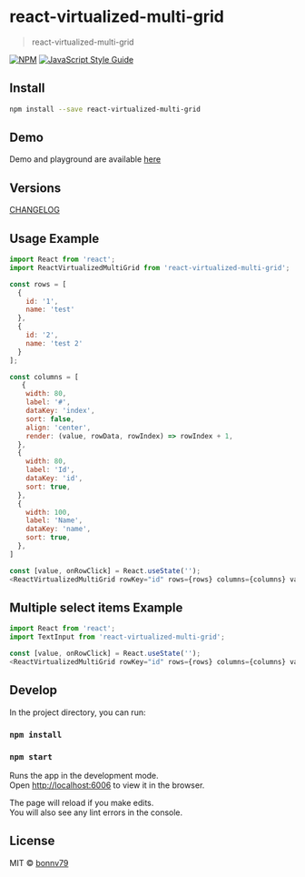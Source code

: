 # react-virtualized-multi-grid

> react-virtualized-multi-grid

[![NPM](https://img.shields.io/npm/v/react-virtualized-multi-grid.svg)](https://www.npmjs.com/package/react-virtualized-multi-grid) [![JavaScript Style Guide](https://img.shields.io/badge/code_style-standard-brightgreen.svg)](https://standardjs.com)

## Install

```bash
npm install --save react-virtualized-multi-grid
```

## Demo
Demo and playground are available [here](https://bonnv79.github.io/react-virtualized-multi-grid/)

## Versions
[CHANGELOG](CHANGELOG.md)

## Usage Example
```JavaScript
import React from 'react';
import ReactVirtualizedMultiGrid from 'react-virtualized-multi-grid';

const rows = [
  {
    id: '1',
    name: 'test'
  },
  {
    id: '2',
    name: 'test 2'
  }
];

const columns = [
   {
    width: 80,
    label: '#',
    dataKey: 'index',
    sort: false,
    align: 'center',
    render: (value, rowData, rowIndex) => rowIndex + 1,
  },
  {
    width: 80,
    label: 'Id',
    dataKey: 'id',
    sort: true,
  },
  {
    width: 100,
    label: 'Name',
    dataKey: 'name',
    sort: true,
  },
]

const [value, onRowClick] = React.useState('');
<ReactVirtualizedMultiGrid rowKey="id" rows={rows} columns={columns} value={value} onRowClick={onRowClick} />
```

## Multiple select items Example
```JavaScript
import React from 'react';
import TextInput from 'react-virtualized-multi-grid';

const [value, onRowClick] = React.useState('');
<ReactVirtualizedMultiGrid rowKey="id" rows={rows} columns={columns} value={value} onRowClick={onRowClick} multiple />
```

## Develop

In the project directory, you can run:

### `npm install`
### `npm start`

Runs the app in the development mode.\
Open [http://localhost:6006](http://localhost:6006) to view it in the browser.

The page will reload if you make edits.\
You will also see any lint errors in the console.

## License

MIT © [bonnv79](https://github.com/bonnv79)
